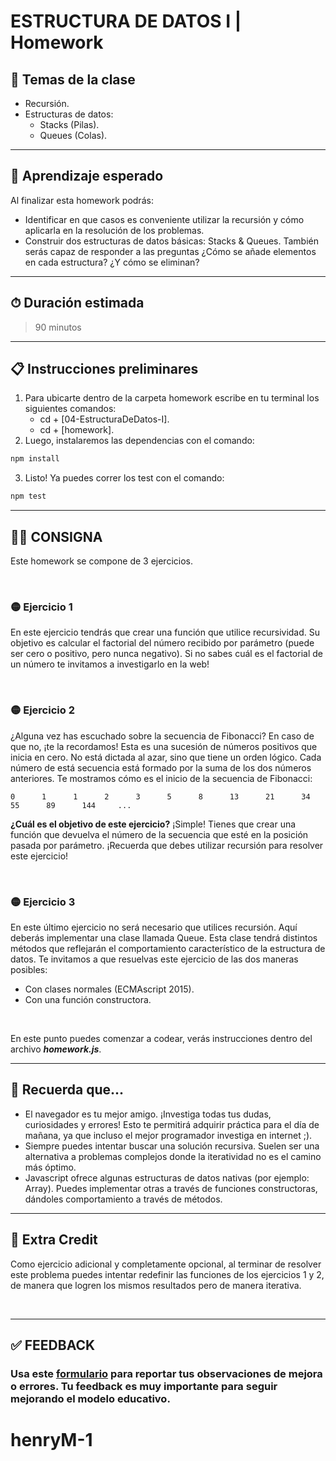 # ESTRUCTURA DE DATOS I | Homework

## 📒 Temas de la clase

-  Recursión.
-  Estructuras de datos:
   -  Stacks (Pilas).
   -  Queues (Colas).

---

## 👀 Aprendizaje esperado

Al finalizar esta homework podrás:

-  Identificar en que casos es conveniente utilizar la recursión y cómo aplicarla en la resolución de los problemas.
-  Construir dos estructuras de datos básicas: Stacks & Queues. También serás capaz de responder a las preguntas ¿Cómo se añade elementos en cada estructura? ¿Y cómo se eliminan?

---

## ⏱ Duración estimada

> 90 minutos

---

## 📋 Instrucciones preliminares

1. Para ubicarte dentro de la carpeta homework escribe en tu terminal los siguientes comandos:
   -  cd + [04-EstructuraDeDatos-I].
   -  cd + [homework].
2. Luego, instalaremos las dependencias con el comando:

```javascript
npm install
```

3. Listo! Ya puedes correr los test con el comando:

```javascript
npm test
```

---

## 👩‍💻 **CONSIGNA**

Este homework se compone de 3 ejercicios.

</br >

### 🟡 **Ejercicio 1**

En este ejercicio tendrás que crear una función que utilice recursividad. Su objetivo es calcular el factorial del número recibido por parámetro (puede ser cero o positivo, pero nunca negativo). Si no sabes cuál es el factorial de un número te invitamos a investigarlo en la web!

</br >

### 🟡 **Ejercicio 2**

¿Alguna vez has escuchado sobre la secuencia de Fibonacci? En caso de que no, ¡te la recordamos! Esta es una sucesión de números positivos que inicia en cero. No está dictada al azar, sino que tiene un orden lógico. Cada número de está secuencia está formado por la suma de los dos números anteriores. Te mostramos cómo es el inicio de la secuencia de Fibonacci:

    0      1      1      2      3      5      8      13      21      34      55      89      144     ...

**¿Cuál es el objetivo de este ejercicio?** ¡Simple! Tienes que crear una función que devuelva el número de la secuencia que esté en la posición pasada por parámetro. ¡Recuerda que debes utilizar recursión para resolver este ejercicio!

</br >

### 🟡 **Ejercicio 3**

En este último ejercicio no será necesario que utilices recursión. Aquí deberás implementar una clase llamada Queue. Esta clase tendrá distintos métodos que reflejarán el comportamiento característico de la estructura de datos. Te invitamos a que resuelvas este ejercicio de las dos maneras posibles:

-  Con clases normales (ECMAscript 2015).
-  Con una función constructora.

</br >

En este punto puedes comenzar a codear, verás instrucciones dentro del archivo **_homework.js_**.

---

## 🧠 Recuerda que...

-  El navegador es tu mejor amigo. ¡Investiga todas tus dudas, curiosidades y errores! Esto te permitirá adquirir práctica para el día de mañana, ya que incluso el mejor programador investiga en internet ;).
-  Siempre puedes intentar buscar una solución recursiva. Suelen ser una alternativa a problemas complejos donde la iteratividad no es el camino más óptimo.
-  Javascript ofrece algunas estructuras de datos nativas (por ejemplo: Array). Puedes implementar otras a través de funciones constructoras, dándoles comportamiento a través de métodos.

---

## 📢 Extra Credit

Como ejercicio adicional y completamente opcional, al terminar de resolver este problema puedes intentar redefinir las funciones de los ejercicios 1 y 2, de manera que logren los mismos resultados pero de manera iterativa.

</br >

---

## **✅ FEEDBACK**

### Usa este [**formulario**](https://docs.google.com/forms/d/e/1FAIpQLSe1MybH_Y-xcp1RP0jKPLndLdJYg8cwyHkSb9MwSrEjoxyzWg/viewform) para reportar tus observaciones de mejora o errores. Tu feedback es muy importante para seguir mejorando el modelo educativo.
# henryM-1
